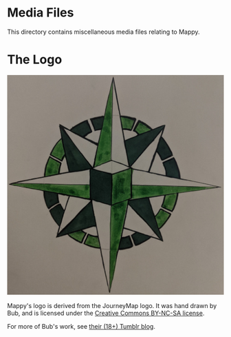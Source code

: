 # Media Files

This directory contains miscellaneous media files relating to Mappy.

# The Logo

![Mappy's Logo](https://raw.githubusercontent.com/TeamJM/Mappy/master/media/logo-512.jpg)

Mappy's logo is derived from the JourneyMap logo. It was hand drawn by Bub, and is licensed under the
[Creative Commons BY-NC-SA license](https://creativecommons.org/licenses/by-nc-sa/4.0/).

For more of Bub's work, see [their (18+) Tumblr blog](https://slsha.tumblr.com/).
